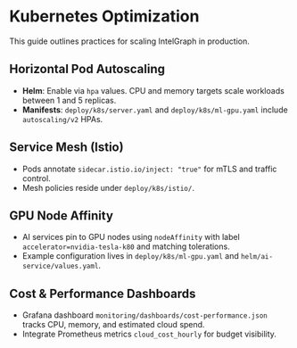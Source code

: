 # Kubernetes Optimization

This guide outlines practices for scaling IntelGraph in production.

## Horizontal Pod Autoscaling

- **Helm**: Enable via `hpa` values. CPU and memory targets scale workloads between 1 and 5 replicas.
- **Manifests**: `deploy/k8s/server.yaml` and `deploy/k8s/ml-gpu.yaml` include `autoscaling/v2` HPAs.

## Service Mesh (Istio)

- Pods annotate `sidecar.istio.io/inject: "true"` for mTLS and traffic control.
- Mesh policies reside under `deploy/k8s/istio/`.

## GPU Node Affinity

- AI services pin to GPU nodes using `nodeAffinity` with label `accelerator=nvidia-tesla-k80` and matching tolerations.
- Example configuration lives in `deploy/k8s/ml-gpu.yaml` and `helm/ai-service/values.yaml`.

## Cost & Performance Dashboards

- Grafana dashboard `monitoring/dashboards/cost-performance.json` tracks CPU, memory, and estimated cloud spend.
- Integrate Prometheus metrics `cloud_cost_hourly` for budget visibility.
